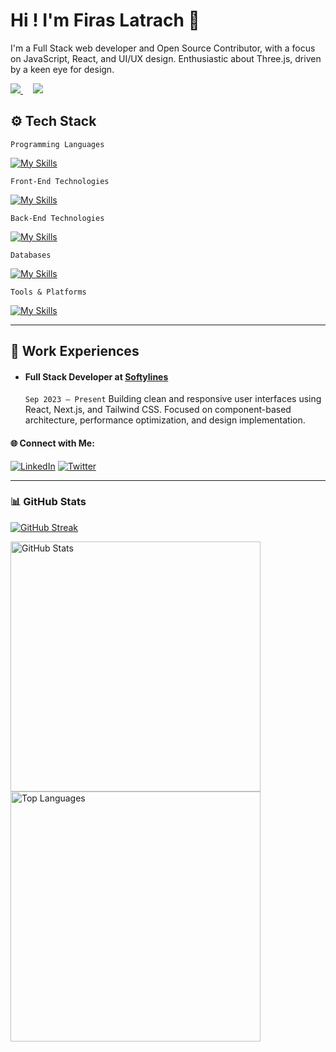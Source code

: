 # Hi ! I'm Firas Latrach 👋

I'm a Full Stack web developer and Open Source Contributor, with a focus on JavaScript, React, and UI/UX design. Enthusiastic about Three.js, driven by a keen eye for design.

<a href="https://x.com/Firas_Latrech" target="_blank" rel="noreferrer"> <img src="https://img.shields.io/twitter/follow/Firas_Latrech?logo=twitter&style=for-the-badge&color=3382ed&labelColor=1c1917" /> </a>&nbsp;&nbsp;&nbsp; <a href="https://www.github.com/FirasLatrech" target="_blank" rel="noreferrer"> <img src="https://img.shields.io/github/followers/FirasLatrech?logo=github&style=for-the-badge&color=3382ed&labelColor=1c1917" /> </a> 


## ⚙️ Tech Stack

```Programming Languages```

[![My Skills](https://skillicons.dev/icons?i=js,ts&theme=light)](https://skills.thijs.gg)

```Front-End Technologies```

[![My Skills](https://skillicons.dev/icons?i=nextjs,react,tailwind&theme=light)](https://skills.thijs.gg)

```Back-End Technologies```

[![My Skills](https://skillicons.dev/icons?i=nodejs,firebase,express,bun,prisma&theme=light)](https://skills.thijs.gg)

```Databases```

[![My Skills](https://skillicons.dev/icons?i=mongodb,postgres&theme=light)](https://skills.thijs.gg)

```Tools & Platforms```

[![My Skills](https://skillicons.dev/icons?i=powershell,vscode,replit,vite,md,git,github,postman,netlify,vercel,aws,gcp,figma&theme=light)](https://skills.thijs.gg)

---

## 🏢 Work Experiences

- #### Full Stack Developer at [Softylines]([https://www.softylines.com/])
  ```Sep 2023 – Present```
Building clean and responsive user interfaces using React, Next.js, and Tailwind CSS. Focused on component-based architecture, performance optimization, and design implementation.


<h4>🌐 Connect with Me:</h4>

[![LinkedIn](https://skillicons.dev/icons?i=linkedin)](https://www.linkedin.com/in/firaslatrech/)
[![Twitter](https://skillicons.dev/icons?i=twitter)](https://x.com/Firas_Latrech)


---

### 📊 GitHub Stats

<p align="left">
   <a href="https://www.github.com/FirasLatrech">
        <img alt="GitHub Streak" src="https://streak-stats.demolab.com?user=ramxcodes&theme=radical&border_radius=2.5"/>
   </a>
</p>

<p align="left">
<a href="https://www.github.com/FirasLatrech">
        <img alt="GitHub Stats" src="https://readme-stats.warengonzaga.com/api?username=ramxcodes&show_icons=true&count_private=true&theme=radical" width="400px"/>
</a>

<a href="https://www.github.com/FirasLatrech">
        <img alt="Top Languages" src="https://readme-stats.warengonzaga.com/api/top-langs?username=ramxcodes&layout=compact&theme=radical" width="400px"/>
</a>
</p>
